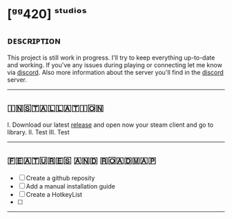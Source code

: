 # [ᵍᵍ420] ˢᵗᵘᵈⁱᵒˢ
## ᴅᴇsᴄʀɪᴘᴛɪᴏɴ
This project is still work in progress. I'll try to keep everything up-to-date and working. If you've any issues during playing or connecting let me know via [discord](https://discord.gg/wE7e6YBs4U). Also more information about the server you'll find in the [discord](https://discord.gg/wE7e6YBs4U) server.

-----
## 🇮‌🇳‌🇸‌🇹‌🇦‌🇱‌🇱‌🇦‌🇹‌🇮‌🇴🇳‌
I. Download our latest [release](https://github.com) and 
open now your steam client and go to library.
II. Test
III. Test

-----
## 🇫‌🇪‌🇦‌🇹‌🇺‌🇷‌🇪‌🇸‌ 🇦‌🇳‌🇩‌ 🇷‌🇴‌🇦‌🇩‌🇲‌🇦‌🇵‌
- [ ] Create a github reposity
- [ ] Add a manual installation guide
- [ ] Create a HotkeyList
- [ ] 

-----